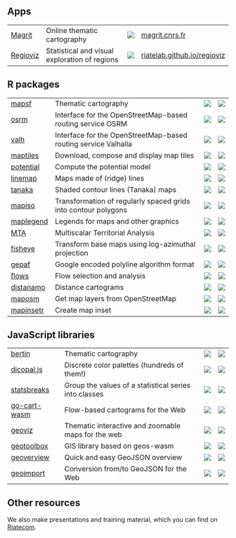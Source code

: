 ## Apps

<table>
  <tr>
    <td><a href="https://github.com/riatelab/magrit">Magrit</a></td>
    <td>Online thematic cartography</td>
    <td><a href="https://github.com/riatelab/magrit"><img src="https://img.shields.io/github/stars/riatelab/magrit?logo=none"/></a></td>
    <td><a href="https://magrit.cnrs.fr">magrit.cnrs.fr</a></td>
  </tr>
  <tr>
    <td><a href="https://github.com/riatelab/regioviz">Regioviz</a></td>
    <td>Statistical and visual exploration of regions</td>
    <td><a href="https://github.com/riatelab/regioviz"><img src="https://img.shields.io/github/stars/riatelab/regioviz?logo=none"/></a></td>
    <td><a href="https://riatelab.github.io/regioviz/">riatelab.github.io/regioviz</a></td>
  </tr>
</table>

## R packages

<table>
  <tr>
    <td><a href="https://github.com/riatelab/mapsf">mapsf</a></td>
    <td>Thematic cartography</td>
    <td><a href="https://github.com/riatelab/mapsf"><img src="https://img.shields.io/github/stars/riatelab/mapsf?logo=none"/></a></td>
    <td><a href="https://cran.r-project.org/package=mapsf"><img src="https://www.r-pkg.org/badges/version/mapsf"/></a></td>
  </tr>
  <tr>
    <td><a href="https://github.com/riatelab/osrm">osrm</a></td>
    <td>Interface for the OpenStreetMap-based routing service OSRM</td>
    <td><a href="https://github.com/riatelab/osrm"><img src="https://img.shields.io/github/stars/riatelab/osrm?logo=none"/></a></td>
    <td><a href="https://cran.r-project.org/package=osrm"><img src="https://www.r-pkg.org/badges/version/osrm"/></a></td>
  </tr>
    <tr>
    <td><a href="https://github.com/riatelab/valh">valh</a></td>
    <td>Interface for the OpenStreetMap-based routing service Valhalla</td>
    <td><a href="https://github.com/riatelab/valh"><img src="https://img.shields.io/github/stars/riatelab/valh?logo=none"/></a></td>
    <td><a href="https://cran.r-project.org/package=valh"><img src="https://www.r-pkg.org/badges/version/valh"/></a></td>
  </tr>
  <tr>
    <td><a href="https://github.com/riatelab/maptiles">maptiles</a></td>
    <td>Download, compose and display map tiles</td>
    <td><a href="https://github.com/riatelab/maptiles"><img src="https://img.shields.io/github/stars/riatelab/maptiles?logo=none"/></a></td>
    <td><a href="https://cran.r-project.org/package=maptiles"><img src="https://www.r-pkg.org/badges/version/maptiles"/></a></td>
  </tr>
  <tr>
    <td><a href="https://github.com/riatelab/potential">potential</a></td>
    <td>Compute the potential model</td>
    <td><a href="https://github.com/riatelab/potential"><img src="https://img.shields.io/github/stars/riatelab/potential?logo=none"/></a></td>
    <td><a href="https://cran.r-project.org/package=potential"><img src="https://www.r-pkg.org/badges/version/potential"/></a></td>
  </tr>  
  <tr>
    <td><a href="https://github.com/riatelab/linemap">linemap</a></td>
    <td>Maps made of (ridge) lines</td>
    <td><a href="https://github.com/riatelab/linemap"><img src="https://img.shields.io/github/stars/riatelab/linemap?logo=none"/></a></td>
    <td><a href="https://cran.r-project.org/package=linemap"><img src="https://www.r-pkg.org/badges/version/linemap"/></a></td>
  </tr>
  <tr>
    <td><a href="https://github.com/riatelab/tanaka">tanaka</a></td>
    <td>Shaded contour lines (Tanaka) maps</td>
    <td><a href="https://github.com/riatelab/tanaka"><img src="https://img.shields.io/github/stars/riatelab/tanaka?logo=none"/></a></td>
    <td><a href="https://cran.r-project.org/package=tanaka"><img src="https://www.r-pkg.org/badges/version/tanaka"/></a></td>
  </tr>
  <tr>
    <td><a href="https://github.com/riatelab/mapiso">mapiso</a></td>
    <td>Transformation of regularly spaced grids into contour polygons</td>
    <td><a href="https://github.com/riatelab/mapiso"><img src="https://img.shields.io/github/stars/riatelab/mapiso?logo=none"/></a></td>
    <td><a href="https://cran.r-project.org/package=mapiso"><img src="https://www.r-pkg.org/badges/version/mapiso"/></a></td>
  </tr>
  <tr>
    <td><a href="https://github.com/riatelab/maplegend">maplegend</a></td>
    <td>Legends for maps and other graphics</td>
    <td><a href="https://github.com/riatelab/maplegend"><img src="https://img.shields.io/github/stars/riatelab/maplegend?logo=none"/></a></td>
    <td><a href="https://cran.r-project.org/package=maplegend"><img src="https://www.r-pkg.org/badges/version/maplegend"/></a></td>
  </tr>
  <tr>
    <td><a href="https://github.com/riatelab/MTA">MTA</a></td>
    <td>Multiscalar Territorial Analysis</td>
    <td><a href="https://github.com/riatelab/MTA"><img src="https://img.shields.io/github/stars/riatelab/MTA?logo=none"/></a></td>
    <td><a href="https://cran.r-project.org/package=MTA"><img src="https://www.r-pkg.org/badges/version/MTA"/></a></td>
  </tr>
  <tr>
    <td><a href="https://github.com/riatelab/fisheye">fisheye</a></td>
    <td>Transform base maps using log-azimuthal projection</td>
    <td><a href="https://github.com/riatelab/fisheye"><img src="https://img.shields.io/github/stars/riatelab/fisheye?logo=none"/></a></td>
    <td><a href="https://cran.r-project.org/package=fisheye"><img src="https://www.r-pkg.org/badges/version/fisheye"/></a></td>
  </tr>
  <tr>
    <td><a href="https://github.com/riatelab/gepaf">gepaf</a></td>
    <td>Google encoded polyline algorithm format</td>
    <td><a href="https://github.com/riatelab/gepaf"><img src="https://img.shields.io/github/stars/riatelab/gepaf?logo=none"/></a></td>
    <td><a href="https://cran.r-project.org/package=gepaf"><img src="https://www.r-pkg.org/badges/version/gepaf"/></a></td>
  </tr>
  <tr>
    <td><a href="https://github.com/riatelab/flows">flows</a></td>
    <td>Flow selection and analysis</td>
    <td><a href="https://github.com/riatelab/flows"><img src="https://img.shields.io/github/stars/riatelab/flows?logo=none"/></a></td>
    <td><a href="https://riatelab.r-universe.dev/flows"><img src="https://riatelab.r-universe.dev/flows/badges/version"/></a></td>
  </tr>
  <tr>
    <td><a href="https://github.com/riatelab/distanamo">distanamo</a></td>
    <td>Distance cartograms</td>
    <td><a href="https://github.com/riatelab/distanamo"><img src="https://img.shields.io/github/stars/riatelab/distanamo?logo=none"/></a></td>
    <td><a href="https://riatelab.r-universe.dev/distanamo"><img src="https://riatelab.r-universe.dev/distanamo/badges/version"/></a></td>
  </tr>
  <tr>
    <td><a href="https://github.com/riatelab/maposm">maposm</a></td>
    <td>Get map layers from OpenStreetMap</td>
    <td><a href="https://github.com/riatelab/maposm"><img src="https://img.shields.io/github/stars/riatelab/maposm?logo=none"/></a></td>
    <td><a href="https://riatelab.r-universe.dev/maposm"><img src="https://riatelab.r-universe.dev/maposm/badges/version"/></a></td>
  </tr>
  <tr>
    <td><a href="https://github.com/riatelab/mapinsetr">mapinsetr</a></td>
    <td>Create map inset</td>
    <td><a href="https://github.com/riatelab/mapinsetr"><img src="https://img.shields.io/github/stars/riatelab/mapinsetr?logo=none"/></a></td>
    <td><a href="https://riatelab.r-universe.dev/mapinsetr"><img src="https://riatelab.r-universe.dev/mapinsetr/badges/version"/></a></td>
  </tr>
</table>

## JavaScript libraries

<table>
    <tr>
    <td><a href="https://github.com/riatelab/bertin">bertin</a></td>
    <td>Thematic cartography</td>
    <td><a href="https://github.com/riatelab/bertin"><img src="https://img.shields.io/github/stars/riatelab/bertin?logo=none"/></a></td>
    <td><a href="https://www.npmjs.com/package/bertin"><img src="https://img.shields.io/npm/v/bertin?color=green" /></a></td>
  </tr>
  <tr>
    <td><a href="https://github.com/riatelab/dicopal.js">dicopal.js</a></td>
    <td>Discrete color palettes (hundreds of them!)</td>
    <td><a href="https://github.com/riatelab/dicopal.js"><img src="https://img.shields.io/github/stars/riatelab/dicopal.js?logo=none"/></a></td>
    <td><a href="https://www.npmjs.com/package/dicopal"><img src="https://img.shields.io/npm/v/dicopal?color=green" /></a></td>
  </tr>
  <tr>
    <td><a href="https://github.com/riatelab/statsbreaks">statsbreaks</a></td>
    <td>Group the values of a statistical series into classes</td>
    <td><a href="https://github.com/riatelab/statsbreaks"><img src="https://img.shields.io/github/stars/riatelab/statsbreaks?logo=none"/></a></td>
    <td><a href="https://www.npmjs.com/package/statsbreaks"><img src="https://img.shields.io/npm/v/statsbreaks?color=green" /></a></td>
  </tr>
  <tr>
    <td><a href="https://github.com/riatelab/go-cart-wasm">go-cart-wasm</a></td>
    <td>Flow-based cartograms for the Web</td>
    <td><a href="https://github.com/riatelab/go-cart-wasm"><img src="https://img.shields.io/github/stars/riatelab/go-cart-wasm?logo=none"/></a></td>
    <td><a href="https://www.npmjs.com/package/go-cart-wasm"><img src="https://img.shields.io/npm/v/go-cart-wasm?color=green" /></a></td>
  </tr>
    <tr>
    <td><a href="https://github.com/riatelab/geoviz">geoviz</a></td>
    <td>Thematic interactive and zoomable maps for the web</td>
    <td><a href="https://github.com/riatelab/geoviz"><img src="https://img.shields.io/github/stars/riatelab/geoviz?logo=none"/></a></td>
    <td><a href="https://www.npmjs.com/package/geoviz"><img src="https://img.shields.io/npm/v/geoviz?color=green" /></a></td>
  </tr>
  <tr>
    <td><a href="https://github.com/riatelab/geotoolbox">geotoolbox</a></td>
    <td>GIS library based on geos-wasm</td>
    <td><a href="https://github.com/riatelab/geotoolbox"><img src="https://img.shields.io/github/stars/riatelab/geotoolbox?logo=none"/></a></td>
    <td><a href="https://www.npmjs.com/package/geotoolbox"><img src="https://img.shields.io/npm/v/geotoolbox?color=green" /></a></td>
  </tr>
  <tr>
    <td><a href="https://github.com/riatelab/geoverview">geoverview</a></td>
    <td>Quick and easy GeoJSON overview</td>
    <td><a href="https://github.com/riatelab/geoverview"><img src="https://img.shields.io/github/stars/riatelab/geoverview?logo=none"/></a></td>
    <td><a href="https://www.npmjs.com/package/geoverview"><img src="https://img.shields.io/npm/v/geoverview?color=green" /></a></td>
  </tr>
  <tr>
    <td><a href="https://github.com/riatelab/geoimport">geoimport</a></td>
    <td>Conversion from/to GeoJSON for the Web</td>
    <td><a href="https://github.com/riatelab/geoimport"><img src="https://img.shields.io/github/stars/riatelab/geoimport?logo=none"/></a></td>
    <td><a href="https://www.npmjs.com/package/geoimport"><img src="https://img.shields.io/npm/v/geoimport?color=green" /></a></td>
  </tr>

  
</table>

## Other resources

We also make presentations and training material, which you can find on [Riatecom](https://github.com/riatecom).
